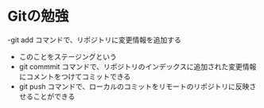 # Gitの勉強
-git add コマンドで、リポジトリに変更情報を追加する
   - このことをステージングという
- git commmit コマンドで、リポジトリのインデックスに追加された変更情報にコメントをつけてコミットできる
- git push コマンドで、ローカルのコミットをリモートのリポジトリに反映させることができる

